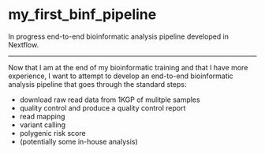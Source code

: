 # my_first_binf_pipeline
In progress end-to-end bioinformatic analysis pipeline developed in Nextflow.

---
Now that I am at the end of my bioinformatic training and that I have more experience, I want to attempt to develop an end-to-end bioinformatic analysis pipeline that goes through the standard steps:
- download raw read data from 1KGP of mulitple samples
- quality control and produce a quality control report
- read mapping
- variant calling
- polygenic risk score
- (potentially some in-house analysis)
